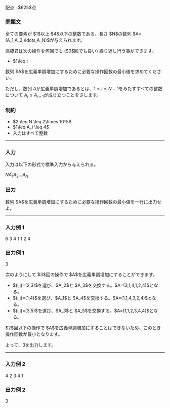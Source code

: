
<div>

<span>

<span>

<p>
配点 : $625$点
</p>

<div>

<section>

### **問題文**

<p>
全ての要素が $1$以上 $4$以下の整数である、長さ $N$の数列 $A=(A_1,A_2,\ldots,A_N)$が与えられます。
</p>

<p>
高橋君は次の操作を何回でも ($0$回でも良い) 繰り返し行う事ができます。
</p>

<ul>

<li>
$1\leq i<j\leq N$をみたす整数の組 $(i,j)$を選び、$A_i$と $A_j$を交換する。
</li>

</ul>

<p>
数列 $A$を広義単調増加にするために必要な操作回数の最小値を求めてください。

ただし、数列 $A$が広義単調増加であるとは、$1\leq i\leq N-1$をみたすすべての整数について $A_i\leq A_{i+1}$が成り立つことをさします。
</p>

</section>

</div>

<div>

<section>

### **制約**

<ul>

<li>
$2 \leq N \leq 2\times 10^5$
</li>

<li>
$1\leq A_i \leq 4$
</li>

<li>
入力はすべて整数
</li>

</ul>

</section>

</div>

---

<div>

<div>

<section>

### **入力**

<p>
入力は以下の形式で標準入力から与えられる。
</p>

<div>

$N$$A_1$$A_2$$\ldots$$A_N$
</div>

</section>

</div>

<div>

<section>

### **出力**

<p>
数列 $A$を広義単調増加にするために必要な操作回数の最小値を一行に出力せよ。
</p>

</section>

</div>

</div>

---

<div>

<section>

### **入力例 1**

<div>

6
3 4 1 1 2 4

</div>

</section>

</div>

<div>

<section>

### **出力例 1**

<div>

3

</div>

<p>
次のようにして $3$回の操作で $A$を広義単調増加にすることができます。
</p>

<ul>

<li>
$(i,j)=(2,3)$を選び、$A_2$と $A_3$を交換する。$A=(3,1,4,1,2,4)$となる。
</li>

<li>
$(i,j)=(1,4)$を選び、$A_1$と $A_4$を交換する。$A=(1,1,4,3,2,4)$となる。
</li>

<li>
$(i,j)=(3,5)$を選び、$A_3$と $A_5$を交換する。$A=(1,1,2,3,4,4)$となる。
</li>

</ul>

<p>
$2$回以下の操作で $A$を広義単調増加にすることはできないため、このとき操作回数が最小となります。

よって、$3$を出力します。
</p>

</section>

</div>

---

<div>

<section>

### **入力例 2**

<div>

4
2 3 4 1

</div>

</section>

</div>

<div>

<section>

### **出力例 2**

<div>

3

</div>

</section>

</div>

</span>

</span>

</div>
